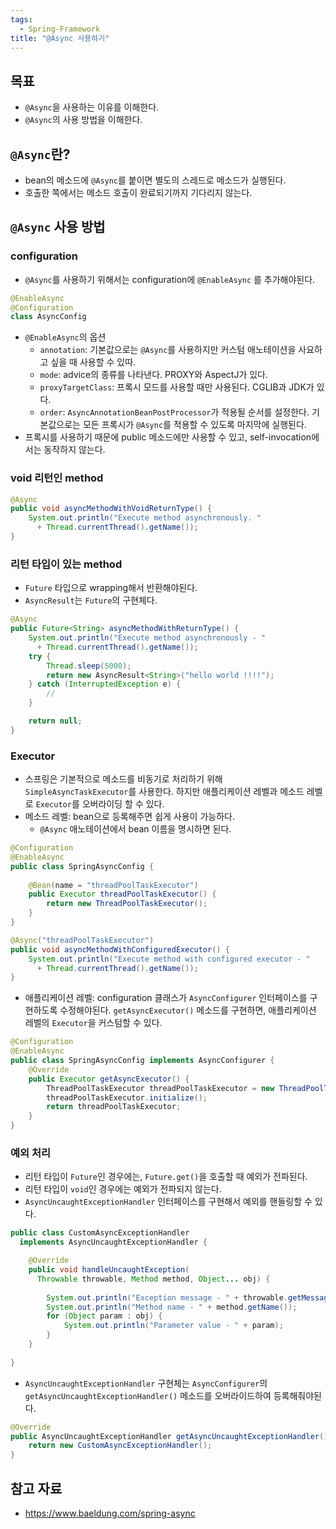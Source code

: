 ```yaml
---
tags:
  - Spring-Framework
title: "@Async 사용하기"
---
```

## 목표

- `@Async`을 사용하는 이유를 이해한다.
- `@Async`의 사용 방법을 이해한다.

## `@Async`란?

- bean의 메소드에 `@Async`를 붙이면 별도의 스레드로 메소드가 실행된다.
- 호출한 쪽에서는 메소드 호출이 완료되기까지 기다리지 않는다.

## `@Async` 사용 방법

### configuration

- `@Async`를 사용하기 위해서는 configuration에 `@EnableAsync` 를 추가해야된다.

```kotlin
@EnableAsync  
@Configuration  
class AsyncConfig
```

- `@EnableAsync`의 옵션
	- `annotation`: 기본값으로는 `@Async`를 사용하지만 커스텀 애노테이션을 사요하고 싶을 때 사용할 수 있따.
	- `mode`: advice의 종류를 나타낸다. PROXY와 AspectJ가 있다.
	- `proxyTargetClass`: 프록시 모드를 사용할 때만 사용된다. CGLIB과 JDK가 있다.
	- `order`: `AsyncAnnotationBeanPostProcessor`가 적용될 순서를 설정한다. 기본값으로는 모든 프록시가 `@Async`를 적용할 수 있도록 마지막에 실행된다.
- 프록시를 사용하기 때문에 public 메소드에만 사용할 수 있고, self-invocation에서는 동작하지 않는다.

### void 리턴인 method

```java
@Async
public void asyncMethodWithVoidReturnType() {
    System.out.println("Execute method asynchronously. " 
      + Thread.currentThread().getName());
}
```

### 리턴 타입이 있는 method

- `Future` 타입으로 wrapping해서 반환해야된다.
- `AsyncResult`는 `Future`의 구현체다.

```java
@Async
public Future<String> asyncMethodWithReturnType() {
    System.out.println("Execute method asynchronously - " 
      + Thread.currentThread().getName());
    try {
        Thread.sleep(5000);
        return new AsyncResult<String>("hello world !!!!");
    } catch (InterruptedException e) {
        //
    }

    return null;
}
```

### Executor

- 스프링은 기본적으로 메소드를 비동기로 처리하기 위해 `SimpleAsyncTaskExecutor`를 사용한다. 하지만 애플리케이션 레벨과 메소드 레벨로 `Executor`를 오버라이딩 할 수 있다.
- 메소드 레벨: bean으로 등록해주면 쉽게 사용이 가능하다.
	- `@Async` 애노테이션에서 bean 이름을 명시하면 된다.

```java
@Configuration
@EnableAsync
public class SpringAsyncConfig {
    
    @Bean(name = "threadPoolTaskExecutor")
    public Executor threadPoolTaskExecutor() {
        return new ThreadPoolTaskExecutor();
    }
}
```

```java
@Async("threadPoolTaskExecutor")
public void asyncMethodWithConfiguredExecutor() {
    System.out.println("Execute method with configured executor - "
      + Thread.currentThread().getName());
}
```

- 애플리케이션 레벨: configuration 클래스가 `AsyncConfigurer` 인터페이스를 구현하도록 수정해야된다. `getAsyncExecutor()` 메소드를 구현하면, 애플리케이션 레벨의 `Executor`을 커스텀할 수 있다.

```java
@Configuration
@EnableAsync
public class SpringAsyncConfig implements AsyncConfigurer {
	@Override 
	public Executor getAsyncExecutor() { 
		ThreadPoolTaskExecutor threadPoolTaskExecutor = new ThreadPoolTaskExecutor(); 
		threadPoolTaskExecutor.initialize(); 
		return threadPoolTaskExecutor; 
	}
}
```

### 예외 처리

- 리턴 타입이 `Future`인 경우에는, `Future.get()`을 호출할 때 예외가 전파된다.
- 리턴 타입이 `void`인 경우에는 예외가 전파되지 않는다.
- `AsyncUncaughtExceptionHandler` 인터페이스를 구현해서 예외를 핸들링할 수 있다.

```java
public class CustomAsyncExceptionHandler
  implements AsyncUncaughtExceptionHandler {

    @Override
    public void handleUncaughtException(
      Throwable throwable, Method method, Object... obj) {
 
        System.out.println("Exception message - " + throwable.getMessage());
        System.out.println("Method name - " + method.getName());
        for (Object param : obj) {
            System.out.println("Parameter value - " + param);
        }
    }
    
}
```

- `AsyncUncaughtExceptionHandler` 구현체는 `AsyncConfigurer`의 `getAsyncUncaughtExceptionHandler()` 메소드를 오버라이드하여 등록해줘야된다.

```java
@Override
public AsyncUncaughtExceptionHandler getAsyncUncaughtExceptionHandler() {
    return new CustomAsyncExceptionHandler();
}
```

## 참고 자료

- https://www.baeldung.com/spring-async
